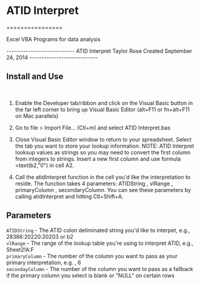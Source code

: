 <h1>ATID Interpret</h1>
================

Excel VBA Programs for data analysis

<p>
----------------------------
ATID Interpret
Taylor Rose
Created September 24, 2014
----------------------------
<h2>Install and Use</h2>
</p><br>

1. Enable the Developer tab/ribbon and click on the Visual Basic button in the far left corner to bring up Visual Basic Editor (alt+F11 or fn+alt+F11 on Mac parallels)

2. Go to file > Import File... (Ctl+m) and select ATID Interpret.bas

3. Close Visual Basic Editor window to return to your spreadsheet. Select the tab you want to store your lookup information. NOTE: ATID Interpret looksup values as strings so you may need to convert the first column from integers to strings. Insert a new first column and use formula =text(b2,"0") in cell A2.

4. Call the atidInterpret function in the cell you'd like the interpretation to reside. The function takes 4 parameters: ATIDString , vlRange , primaryColumn , secondaryColumn. You can see these parameters by calling atidInterpret and hitting Ctl+Shift+A.

<h2>Parameters</h2>


`ATIDString` - The ATID colon deliminated string you'd like to interpet, e.g., 28386:20220:20203 or b2
<br>
`vlRange` - The range of the lookup table you're using to interpret ATID, e.g., Sheet2!A:F
<br>
`primaryColumn` - The number of the column you want to pass as your primary interpretation, e.g. , 6
<br>
`secondayColumn` - The number of the column you want to pass as a fallback if the primary column you select is blank or "NULL" on certain rows



